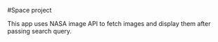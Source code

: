 #Space project

This app uses NASA image API to fetch images and display them after passing search query.
